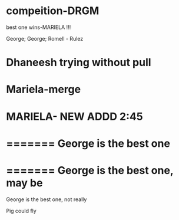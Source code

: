 # compeition-DRGM

best one wins-MARIELA !!!

George;
George;
Romell - Rulez

# Dhaneesh trying without pull

# Mariela-merge

# MARIELA- NEW ADDD 2:45

=======
George is the best one
=======
=======
George is the best one, may be
=======

George is the best one, not really

Pig could fly
